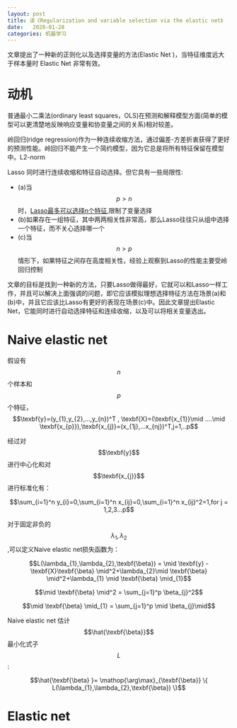 ```yaml
---
layout: post
title: 读《Regularization and variable selection via the elastic net》
date:   2020-01-28
categories: 机器学习
---  
```


文章提出了一种新的正则化以及选择变量的方法(Elastic Net )，当特征维度远大于样本量时 Elastic Net 非常有效。

# 动机 

普通最小二乘法(ordinary least squares，OLS)在预测和解释模型方面(简单的模型可以更清楚地反映响应变量和协变量之间的关系)相对较差。   

岭回归(ridge regression)作为一种连续收缩方法，通过偏差-方差折衷获得了更好的预测性能。岭回归不能产生一个简约模型，因为它总是将所有特征保留在模型中。L2-norm    

Lasso 同时进行连续收缩和特征自动选择。但它具有一些局限性:  

+ (a)当$$p>n$$时，[Lasso最多可以选择n个特征](https://stats.stackexchange.com/questions/38299/if-p-n-the-lasso-selects-at-most-n-variables),限制了变量选择    
+ (b)如果存在一组特征，其中两两相关性非常高，那么Lasso往往只从组中选择一个特征，而不关心选择哪一个   
+ (c)当$$n>p$$情形下，如果特征之间存在高度相关性，经验上观察到Lasso的性能主要受岭回归控制  

文章的目标是找到一种新的方法，只要Lasso做得最好，它就可以和Lasso一样工作，并且可以解决上面强调的问题，即它应该模拟理想选择特征方法在场景(a)和(b)中，并且它应该比Lasso有更好的表现在场景(c)中。因此文章提出Elastic Net，它能同时进行自动选择特征和连续收缩，以及可以将相关变量选出。
 

# Naive elastic net  

假设有$$n$$个样本和$$p$$个特征，$$\texbf{y}=(y_{1},y_{2},...,y_{n})^T , \texbf{X}=(\texbf{x_{1}}\mid ....\mid \texbf{x_{p}}),\texbf{x_{j}}=(x_{1j},...x_{nj})^T,j=1,..p$$   

经过对$$\texbf{y}$$进行中心化和对$$\texbf{x_{j}}$$进行标准化有：   

$$\sum_{i=1}^n y_{i}=0,\sum_{i=1}^n x_{ij}=0,\sum_{i=1}^n x_{ij}^2=1,for j = 1,2,3...p$$


对于固定非负的$$\lambda_{1},\lambda_{2}$$,可以定义Naive elastic net损失函数为：  

$$L(\lambda_{1},\lambda_{2},\texbf{\beta}) = \mid \texbf{y} -  \texbf{X}\texbf{\beta} \mid^2+\lambda_{2}\mid \texbf{\beta} \mid^2+\lambda_{1} \mid \texbf{\beta} \mid_{1}$$   

$$\mid \texbf{\beta} \mid^2 = \sum_{j=1}^p \beta_{j}^2$$   

$$\mid \texbf{\beta} \mid_{1} = \sum_{j=1}^p \mid \beta_{j}\mid$$

Naive elastic net 估计$$\hat{\texbf{\beta}}$$最小化式子$$L$$:  

$$\hat{\texbf{\beta} }= \mathop{\arg\max}_{\texbf{\beta}} \{ L(\lambda_{1},\lambda_{2},\texbf{\beta}) \}$$   


# Elastic net